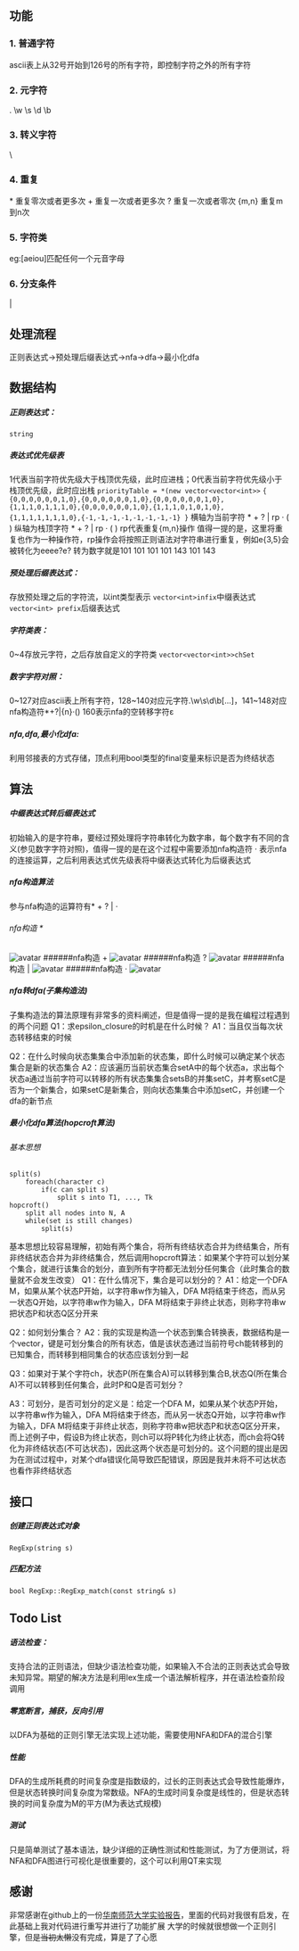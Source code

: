 ## 功能

### 1. 普通字符
ascii表上从32号开始到126号的所有字符，即控制字符之外的所有字符
### 2. 元字符
. \w \s \d \b
### 3. 转义字符
\
### 4. 重复
\* 重复零次或者更多次
\+ 重复一次或者更多次
? 重复一次或者零次
{m,n} 重复m到n次
### 5. 字符类
eg:[aeiou]匹配任何一个元音字母
### 6. 分支条件
|

## 处理流程
正则表达式->预处理后缀表达式->nfa->dfa->最小化dfa

## 数据结构
##### 正则表达式：
`string`
##### 表达式优先级表
1代表当前字符优先级大于栈顶优先级，此时应进栈；0代表当前字符优先级小于栈顶优先级，此时应出栈
`priorityTable = *(new vector<vector<int>>`
`{ {0,0,0,0,0,0,1,0},{0,0,0,0,0,0,1,0},{0,0,0,0,0,0,1,0},{1,1,1,0,1,1,1,0},{0,0,0,0,0,0,1,0},{1,1,1,0,1,0,1,0},{1,1,1,1,1,1,1,0},{-1,-1,-1,-1,-1,-1,-1,-1} }`
横轴为当前字符 * + ? | rp · ( )
纵轴为栈顶字符 * + ? | rp · ( )
rp代表重复{m,n}操作
值得一提的是，这里将重复也作为一种操作符，rp操作会将按照正则语法对字符串进行重复，例如e{3,5}会被转化为eeee?e? 转为数字就是101 101 101 101 143 101 143
##### 预处理后缀表达式：
存放预处理之后的字符流，以int类型表示
`vector<int>infix`中缀表达式
`vector<int> prefix`后缀表达式
##### 字符类表：
0\~4存放元字符，之后存放自定义的字符类
`vector<vector<int>>chSet`
##### 数字字符对照：
0\~127对应ascii表上所有字符，128\~140对应元字符.\w\s\d\b[...]，141~148对应nfa构造符*+?|{n}·() 160表示nfa的空转移字符ε
##### nfa,dfa,最小化dfa:
利用邻接表的方式存储，顶点利用bool类型的final变量来标识是否为终结状态


## 算法
##### 中缀表达式转后缀表达式
初始输入的是字符串，要经过预处理将字符串转化为数字串，每个数字有不同的含义(参见数字字符对照)，值得一提的是在这个过程中需要添加nfa构造符 · 表示nfa的连接运算，之后利用表达式优先级表将中缀表达式转化为后缀表达式
##### nfa构造算法
参与nfa构造的运算符有* + ? | ·
###### nfa构造 *
![avatar](/nfa构造0.png)
######nfa构造 +
![avatar](/nfa构造1.png)
######nfa构造 ?
![avatar](/nfa构造2.png)
######nfa构造 |
![avatar](/nfa构造3.png)
######nfa构造 ·
![avatar](/nfa构造4.png)
##### nfa转dfa(子集构造法)
子集构造法的算法原理有非常多的资料阐述，但是值得一提的是我在编程过程遇到的两个问题
Q1：求epsilon_closure的时机是在什么时候？
A1：当且仅当每次状态转移结束的时候

Q2：在什么时候向状态集集合中添加新的状态集，即什么时候可以确定某个状态集合是新的状态集合
A2：应该遍历当前状态集合setA中的每个状态a，求出每个状态a通过当前字符可以转移的所有状态集集合setsB的并集setC，并考察setC是否为一个新集合，如果setC是新集合，则向状态集集合中添加setC，并创建一个dfa的新节点
##### 最小化dfa算法(hopcroft算法)
###### 基本思想
```
split(s)
    foreach(character c)
        if(c can split s)
            split s into T1, ..., Tk
hopcroft()
    split all nodes into N, A
    while(set is still changes)
        split(s)
```
基本思想比较容易理解，初始有两个集合，将所有终结状态合并为终结集合，所有非终结状态合并为非终结集合，然后调用hopcroft算法：如果某个字符可以划分某个集合，就进行该集合的划分，直到所有字符都无法划分任何集合（此时集合的数量就不会发生改变）
Q1：在什么情况下，集合是可以划分的？
A1：给定一个DFA M，如果从某个状态P开始，以字符串w作为输入，DFA M将结束于终态，而从另一状态Q开始，以字符串w作为输入，DFA M将结束于非终止状态，则称字符串w把状态P和状态Q区分开来

Q2：如何划分集合？
A2：我的实现是构造一个状态到集合转换表，数据结构是一个vector，键是可划分集合的所有状态，值是该状态通过当前符号ch能转移到的已知集合，而转移到相同集合的状态应该划分到一起

Q3：如果对于某个字符ch，状态P(所在集合A)可以转移到集合B,状态Q(所在集合A)不可以转移到任何集合，此时P和Q是否可划分？

A3：可划分，是否可划分的定义是：给定一个DFA M，如果从某个状态P开始，以字符串w作为输入，DFA M将结束于终态，而从另一状态Q开始，以字符串w作为输入，DFA M将结束于非终止状态，则称字符串w把状态P和状态Q区分开来，而上述例子中，假设B为终止状态，则ch可以将P转化为终止状态，而ch会将Q转化为非终结状态(不可达状态)，因此这两个状态是可划分的。这个问题的提出是因为在测试过程中，对某个dfa错误化简导致匹配错误，原因是我并未将不可达状态也看作非终结状态

## 接口
##### 创建正则表达式对象
`RegExp(string s)`
##### 匹配方法
`bool RegExp::RegExp_match(const string& s)`
## Todo List
##### 语法检查：
支持合法的正则语法，但缺少语法检查功能，如果输入不合法的正则表达式会导致未知异常。期望的解决方法是利用lex生成一个语法解析程序，并在语法检查阶段调用
##### 零宽断言，捕获，反向引用
以DFA为基础的正则引擎无法实现上述功能，需要使用NFA和DFA的混合引擎
##### 性能
DFA的生成所耗费的时间复杂度是指数级的，过长的正则表达式会导致性能爆炸，但是状态转换时间复杂度为常数级。NFA的生成时间复杂度是线性的，但是状态转换的时间复杂度为M的平方(M为表达式规模)
##### 测试
只是简单测试了基本语法，缺少详细的正确性测试和性能测试，为了方便测试，将NFA和DFA图进行可视化是很重要的，这个可以利用QT来实现

## 感谢
非常感谢在github上的一份[华南师范大学实验报告](https://github.com/sureyet/SCNU-CompilerLab2)，里面的代码对我很有启发，在此基础上我对代码进行重写并进行了功能扩展
大学的时候就很想做一个正则引擎，但是~~当初太懒~~没有完成，算是了了心愿

